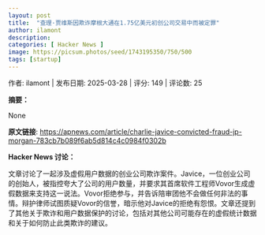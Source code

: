 ```yaml
---
layout: post
title:  "查理·贾维斯因欺诈摩根大通在1.75亿美元初创公司交易中而被定罪"
author: ilamont
description: 
categories: [ Hacker News ]
image: https://picsum.photos/seed/1743195350/750/500
tags: [startup]
---
```


作者: ilamont | 发布日期: 2025-03-28 | 评分: 149 | 评论数: 25

**摘要：**



None

**原文链接**: https://apnews.com/article/charlie-javice-convicted-fraud-jp-morgan-783cb7b089f6ab5d814c4c0984f0302b

**Hacker News 讨论：**

文章讨论了一起涉及虚假用户数据的创业公司欺诈案件。Javice，一位创业公司的创始人，被指控夸大了公司的用户数量，并要求其首席软件工程师Vovor生成虚假数据来支持这一说法。Vovor拒绝参与，并告诉陪审团他不会做任何非法的事情。辩护律师试图质疑Vovor的信誉，暗示他对Javice的拒绝有怨恨。文章还提到了其他关于欺诈和用户数据保护的讨论，包括对其他公司可能存在的虚假统计数据和关于如何防止此类欺诈的建议。

